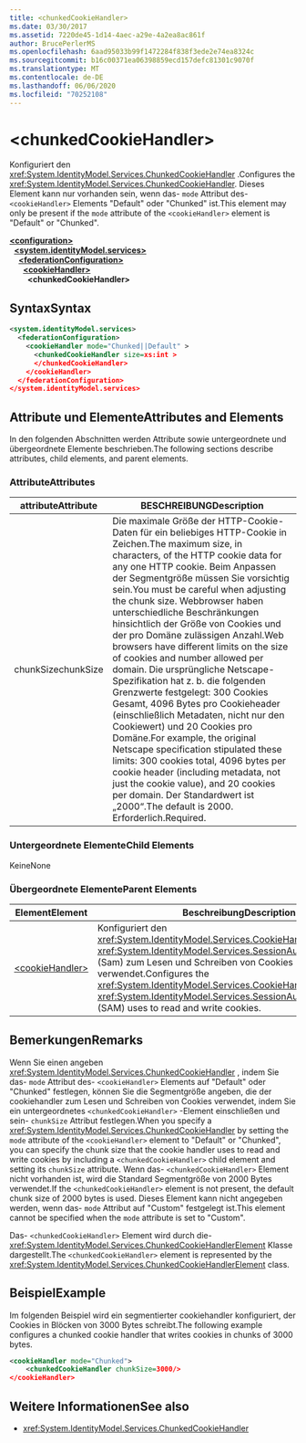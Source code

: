 ```yaml
---
title: <chunkedCookieHandler>
ms.date: 03/30/2017
ms.assetid: 7220de45-1d14-4aec-a29e-4a2ea8ac861f
author: BrucePerlerMS
ms.openlocfilehash: 6aad95033b99f1472284f838f3ede2e74ea8324c
ms.sourcegitcommit: b16c00371ea06398859ecd157defc81301c9070f
ms.translationtype: MT
ms.contentlocale: de-DE
ms.lasthandoff: 06/06/2020
ms.locfileid: "70252108"
---
```

# \<chunkedCookieHandler>
<span data-ttu-id="2dce6-101">Konfiguriert den <xref:System.IdentityModel.Services.ChunkedCookieHandler> .</span><span class="sxs-lookup"><span data-stu-id="2dce6-101">Configures the <xref:System.IdentityModel.Services.ChunkedCookieHandler>.</span></span> <span data-ttu-id="2dce6-102">Dieses Element kann nur vorhanden sein, wenn das- `mode` Attribut des- `<cookieHandler>` Elements "Default" oder "Chunked" ist.</span><span class="sxs-lookup"><span data-stu-id="2dce6-102">This element may only be present if the `mode` attribute of the `<cookieHandler>` element is "Default" or "Chunked".</span></span>  
  
[**\<configuration>**](../configuration-element.md)\
&nbsp;&nbsp;[**\<system.identityModel.services>**](system-identitymodel-services.md)\
&nbsp;&nbsp;&nbsp;&nbsp;[**\<federationConfiguration>**](federationconfiguration.md)\
&nbsp;&nbsp;&nbsp;&nbsp;&nbsp;&nbsp;[**\<cookieHandler>**](cookiehandler.md)\
&nbsp;&nbsp;&nbsp;&nbsp;&nbsp;&nbsp;&nbsp;&nbsp;**\<chunkedCookieHandler>**  
  
## <a name="syntax"></a><span data-ttu-id="2dce6-103">Syntax</span><span class="sxs-lookup"><span data-stu-id="2dce6-103">Syntax</span></span>  
  
```xml  
<system.identityModel.services>  
  <federationConfiguration>  
    <cookieHandler mode="Chunked||Default" >  
      <chunkedCookieHandler size=xs:int >  
      </chunkedCookieHandler>  
    </cookieHandler>  
  </federationConfiguration>  
</system.identityModel.services>  
```  
  
## <a name="attributes-and-elements"></a><span data-ttu-id="2dce6-104">Attribute und Elemente</span><span class="sxs-lookup"><span data-stu-id="2dce6-104">Attributes and Elements</span></span>  
 <span data-ttu-id="2dce6-105">In den folgenden Abschnitten werden Attribute sowie untergeordnete und übergeordnete Elemente beschrieben.</span><span class="sxs-lookup"><span data-stu-id="2dce6-105">The following sections describe attributes, child elements, and parent elements.</span></span>  
  
### <a name="attributes"></a><span data-ttu-id="2dce6-106">Attribute</span><span class="sxs-lookup"><span data-stu-id="2dce6-106">Attributes</span></span>  
  
|<span data-ttu-id="2dce6-107">attribute</span><span class="sxs-lookup"><span data-stu-id="2dce6-107">Attribute</span></span>|<span data-ttu-id="2dce6-108">BESCHREIBUNG</span><span class="sxs-lookup"><span data-stu-id="2dce6-108">Description</span></span>|  
|---------------|-----------------|  
|<span data-ttu-id="2dce6-109">chunkSize</span><span class="sxs-lookup"><span data-stu-id="2dce6-109">chunkSize</span></span>|<span data-ttu-id="2dce6-110">Die maximale Größe der HTTP-Cookie-Daten für ein beliebiges HTTP-Cookie in Zeichen.</span><span class="sxs-lookup"><span data-stu-id="2dce6-110">The maximum size, in characters, of the HTTP cookie data for any one HTTP cookie.</span></span> <span data-ttu-id="2dce6-111">Beim Anpassen der Segmentgröße müssen Sie vorsichtig sein.</span><span class="sxs-lookup"><span data-stu-id="2dce6-111">You must be careful when adjusting the chunk size.</span></span> <span data-ttu-id="2dce6-112">Webbrowser haben unterschiedliche Beschränkungen hinsichtlich der Größe von Cookies und der pro Domäne zulässigen Anzahl.</span><span class="sxs-lookup"><span data-stu-id="2dce6-112">Web browsers have different limits on the size of cookies and number allowed per domain.</span></span> <span data-ttu-id="2dce6-113">Die ursprüngliche Netscape-Spezifikation hat z. b. die folgenden Grenzwerte festgelegt: 300 Cookies Gesamt, 4096 Bytes pro Cookieheader (einschließlich Metadaten, nicht nur den Cookiewert) und 20 Cookies pro Domäne.</span><span class="sxs-lookup"><span data-stu-id="2dce6-113">For example, the original Netscape specification stipulated these limits: 300 cookies total, 4096 bytes per cookie header (including metadata, not just the cookie value), and 20 cookies per domain.</span></span> <span data-ttu-id="2dce6-114">Der Standardwert ist „2000“.</span><span class="sxs-lookup"><span data-stu-id="2dce6-114">The default is 2000.</span></span> <span data-ttu-id="2dce6-115">Erforderlich.</span><span class="sxs-lookup"><span data-stu-id="2dce6-115">Required.</span></span>|  
  
### <a name="child-elements"></a><span data-ttu-id="2dce6-116">Untergeordnete Elemente</span><span class="sxs-lookup"><span data-stu-id="2dce6-116">Child Elements</span></span>  
 <span data-ttu-id="2dce6-117">Keine</span><span class="sxs-lookup"><span data-stu-id="2dce6-117">None</span></span>  
  
### <a name="parent-elements"></a><span data-ttu-id="2dce6-118">Übergeordnete Elemente</span><span class="sxs-lookup"><span data-stu-id="2dce6-118">Parent Elements</span></span>  
  
|<span data-ttu-id="2dce6-119">Element</span><span class="sxs-lookup"><span data-stu-id="2dce6-119">Element</span></span>|<span data-ttu-id="2dce6-120">Beschreibung</span><span class="sxs-lookup"><span data-stu-id="2dce6-120">Description</span></span>|  
|-------------|-----------------|  
|[\<cookieHandler>](cookiehandler.md)|<span data-ttu-id="2dce6-121">Konfiguriert den <xref:System.IdentityModel.Services.CookieHandler> , den der <xref:System.IdentityModel.Services.SessionAuthenticationModule> (Sam) zum Lesen und Schreiben von Cookies verwendet.</span><span class="sxs-lookup"><span data-stu-id="2dce6-121">Configures the <xref:System.IdentityModel.Services.CookieHandler> that the <xref:System.IdentityModel.Services.SessionAuthenticationModule> (SAM) uses to read and write cookies.</span></span>|  
  
## <a name="remarks"></a><span data-ttu-id="2dce6-122">Bemerkungen</span><span class="sxs-lookup"><span data-stu-id="2dce6-122">Remarks</span></span>  
 <span data-ttu-id="2dce6-123">Wenn Sie einen angeben <xref:System.IdentityModel.Services.ChunkedCookieHandler> , indem Sie das- `mode` Attribut des- `<cookieHandler>` Elements auf "Default" oder "Chunked" festlegen, können Sie die Segmentgröße angeben, die der cookiehandler zum Lesen und Schreiben von Cookies verwendet, indem Sie ein untergeordnetes `<chunkedCookieHandler>` -Element einschließen und sein- `chunkSize` Attribut festlegen.</span><span class="sxs-lookup"><span data-stu-id="2dce6-123">When you specify a <xref:System.IdentityModel.Services.ChunkedCookieHandler> by setting the `mode` attribute of the `<cookieHandler>` element to "Default" or "Chunked", you can specify the chunk size that the cookie handler uses to read and write cookies by including a `<chunkedCookieHandler>` child element and setting its `chunkSize` attribute.</span></span> <span data-ttu-id="2dce6-124">Wenn das- `<chunkedCookieHandler>` Element nicht vorhanden ist, wird die Standard Segmentgröße von 2000 Bytes verwendet.</span><span class="sxs-lookup"><span data-stu-id="2dce6-124">If the `<chunkedCookieHandler>` element is not present, the default chunk size of 2000 bytes is used.</span></span> <span data-ttu-id="2dce6-125">Dieses Element kann nicht angegeben werden, wenn das- `mode` Attribut auf "Custom" festgelegt ist.</span><span class="sxs-lookup"><span data-stu-id="2dce6-125">This element cannot be specified when the `mode` attribute is set to "Custom".</span></span>  
  
 <span data-ttu-id="2dce6-126">Das- `<chunkedCookieHandler>` Element wird durch die- <xref:System.IdentityModel.Services.ChunkedCookieHandlerElement> Klasse dargestellt.</span><span class="sxs-lookup"><span data-stu-id="2dce6-126">The `<chunkedCookieHandler>` element is represented by the <xref:System.IdentityModel.Services.ChunkedCookieHandlerElement> class.</span></span>  
  
## <a name="example"></a><span data-ttu-id="2dce6-127">Beispiel</span><span class="sxs-lookup"><span data-stu-id="2dce6-127">Example</span></span>  
 <span data-ttu-id="2dce6-128">Im folgenden Beispiel wird ein segmentierter cookiehandler konfiguriert, der Cookies in Blöcken von 3000 Bytes schreibt.</span><span class="sxs-lookup"><span data-stu-id="2dce6-128">The following example configures a chunked cookie handler that writes cookies in chunks of 3000 bytes.</span></span>  
  
```xml  
<cookieHandler mode="Chunked">  
    <chunkedCookieHandler chunkSize=3000/>  
</cookieHandler>  
```  
  
## <a name="see-also"></a><span data-ttu-id="2dce6-129">Weitere Informationen</span><span class="sxs-lookup"><span data-stu-id="2dce6-129">See also</span></span>

- <xref:System.IdentityModel.Services.ChunkedCookieHandler>
